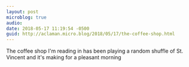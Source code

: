 ```yaml
---
layout: post
microblog: true
audio: 
date: 2018-05-17 11:19:54 -0500
guid: http://aclaman.micro.blog/2018/05/17/the-coffee-shop.html
---
```

The coffee shop I'm reading in has been playing a random shuffle of St. Vincent and it's making for a pleasant morning
